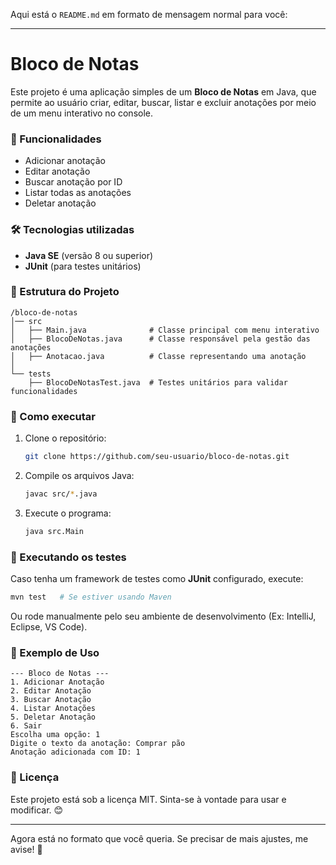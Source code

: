 Aqui está o `README.md` em formato de mensagem normal para você:  

---

# Bloco de Notas  

Este projeto é uma aplicação simples de um **Bloco de Notas** em Java, que permite ao usuário criar, editar, buscar, listar e excluir anotações por meio de um menu interativo no console.  

### 📌 Funcionalidades  
- Adicionar anotação  
- Editar anotação  
- Buscar anotação por ID  
- Listar todas as anotações  
- Deletar anotação  

### 🛠️ Tecnologias utilizadas  
- **Java SE** (versão 8 ou superior)  
- **JUnit** (para testes unitários)  

### 📂 Estrutura do Projeto  
```
/bloco-de-notas
│── src
│   ├── Main.java              # Classe principal com menu interativo
│   ├── BlocoDeNotas.java      # Classe responsável pela gestão das anotações
│   ├── Anotacao.java          # Classe representando uma anotação
│
└── tests
    ├── BlocoDeNotasTest.java  # Testes unitários para validar funcionalidades
```

### 🚀 Como executar  
1. Clone o repositório:  
   ```sh
   git clone https://github.com/seu-usuario/bloco-de-notas.git
   ```
2. Compile os arquivos Java:  
   ```sh
   javac src/*.java
   ```
3. Execute o programa:  
   ```sh
   java src.Main
   ```

### 🧪 Executando os testes  
Caso tenha um framework de testes como **JUnit** configurado, execute:  
```sh
mvn test   # Se estiver usando Maven
```
Ou rode manualmente pelo seu ambiente de desenvolvimento (Ex: IntelliJ, Eclipse, VS Code).  

### 📌 Exemplo de Uso  
```
--- Bloco de Notas ---
1. Adicionar Anotação
2. Editar Anotação
3. Buscar Anotação
4. Listar Anotações
5. Deletar Anotação
6. Sair
Escolha uma opção: 1
Digite o texto da anotação: Comprar pão
Anotação adicionada com ID: 1
```

### 📜 Licença  
Este projeto está sob a licença MIT. Sinta-se à vontade para usar e modificar. 😊  

---

Agora está no formato que você queria. Se precisar de mais ajustes, me avise! 🚀
